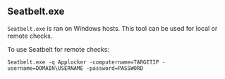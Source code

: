 ## Seatbelt.exe

``Seatbelt.exe`` is ran on Windows hosts. This tool can be used for local or remote checks.

To use Seatbelt for remote checks:

``Seatbelt.exe -q Applocker -computername=TARGETIP -username=DOMAIN\USERNAME -password=PASSWORD``
